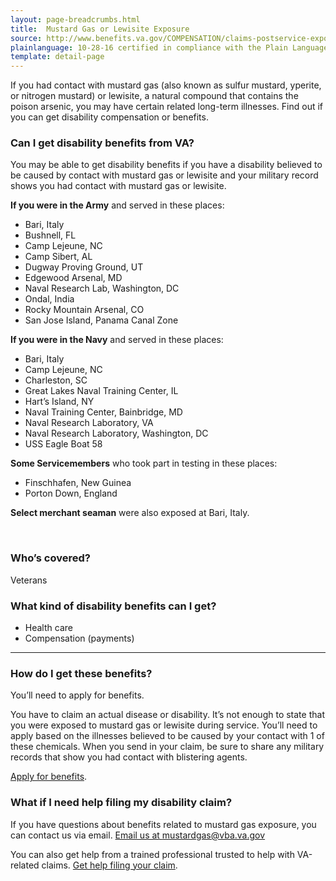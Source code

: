 ```yaml
---
layout: page-breadcrumbs.html
title: 	Mustard Gas or Lewisite Exposure
source: http://www.benefits.va.gov/COMPENSATION/claims-postservice-exposures-mustard.asp
plainlanguage: 10-28-16 certified in compliance with the Plain Language Act
template: detail-page
---
```


<div class="va-introtext">

If you had contact with mustard gas (also known as sulfur mustard, yperite, or nitrogen mustard) or lewisite, a natural compound that contains the poison arsenic, you may have certain related long-term illnesses. Find out if you can get disability compensation or benefits.

</div>


<div class="feature" markdown="1">

### Can I get disability benefits from VA?

You may be able to get disability benefits if you have a disability believed to be caused by contact with mustard gas or lewisite and your military record shows you had contact with mustard gas or lewisite.

**If you were in the Army** and served in these places:
- Bari, Italy
- Bushnell, FL
- Camp Lejeune, NC
- Camp Sibert, AL
- Dugway Proving Ground, UT
- Edgewood Arsenal, MD
- Naval Research Lab, Washington, DC
- Ondal, India
- Rocky Mountain Arsenal, CO
- San Jose Island, Panama Canal Zone

**If you were in the Navy** and served in these places:
- Bari, Italy
- Camp Lejeune, NC
- Charleston, SC
- Great Lakes Naval Training Center, IL
- Hart’s Island, NY
- Naval Training Center, Bainbridge, MD
- Naval Research Laboratory, VA
- Naval Research Laboratory, Washington, DC
- USS Eagle Boat 58

**Some Servicemembers** who took part in testing in these places:
 - Finschhafen, New Guinea
 - Porton Down, England
 
**Select merchant seaman** were also exposed at Bari, Italy.

<br>

### Who’s covered?

Veterans

</div>

### What kind of disability benefits can I get?

- Health care
- Compensation (payments)

-----

### How do I get these benefits?

You’ll need to apply for benefits. 

You have to claim an actual disease or disability. It’s not enough to state that you were exposed to mustard gas or lewisite during service. You’ll need to apply based on the illnesses believed to be caused by your contact with 1 of these chemicals. When you send in your claim, be sure to share any military records that show you had contact with blistering agents.

[Apply for benefits](/disability-benefits/apply/).

### What if I need help filing my disability claim?

If you have questions about benefits related to mustard gas exposure, you can contact us via email. <a href="mailto:mustardgas@vba.va.gov">Email us at mustardgas@vba.va.gov</a>

You can also get help from a trained professional trusted to help with VA-related claims. [Get help filing your claim](/disability-benefits/apply/help/).
